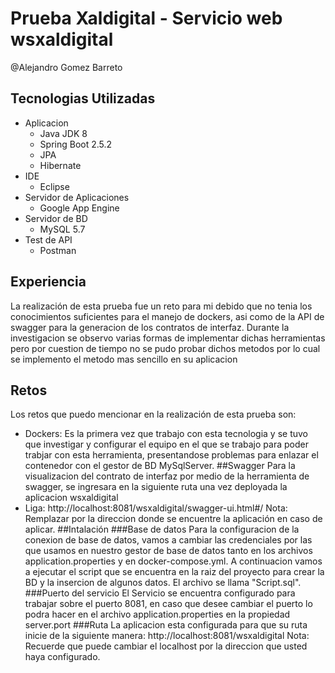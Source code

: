 # Prueba Xaldigital - Servicio web wsxaldigital 
@Alejandro Gomez Barreto
## Tecnologias Utilizadas
- Aplicacion
  - Java JDK 8
  - Spring Boot 2.5.2
  - JPA
  - Hibernate
- IDE
  - Eclipse
- Servidor de Aplicaciones
  - Google App Engine
- Servidor de BD
  - MySQL 5.7
- Test de API
  - Postman
## Experiencia
La realización de esta prueba fue un reto para mi debido que no tenia los conocimientos suficientes para el manejo de dockers, asi como de la API de swagger para la generacion de los contratos de interfaz. Durante la investigacion se observo varias formas de implementar dichas herramientas pero por cuestion de tiempo no se pudo probar dichos metodos por lo cual se implemento el metodo mas sencillo en su aplicacion
## Retos
Los retos que puedo mencionar en la realización de esta prueba son:
- Dockers: Es la primera vez que trabajo con esta tecnologia y se tuvo que investigar y configurar el equipo en el que se trabajo para poder trabjar con esta herramienta, presentandose problemas para enlazar el contenedor con el gestor de BD MySqlServer.
##Swagger
Para la visualizacion del contrato de interfaz por medio de la herramienta de swagger, se ingresara en la siguiente ruta una vez deployada la aplicacion wsxaldigital
- Liga: http://localhost:8081/wsxaldigital/swagger-ui.html#/
Nota: Remplazar por la direccion donde se encuentre la aplicación en caso de aplicar.
##Intalación
###Base de datos
Para la configuracion de la conexion de base de datos, vamos a cambiar las credenciales por las que usamos en nuestro gestor de base de datos tanto en los archivos application.properties y en docker-compose.yml.
A continuacion vamos a ejecutar el script que se encuentra en la raiz del proyecto para crear la BD y la insercion de algunos datos. El archivo se llama "Script.sql".
###Puerto del servicio
El Servicio se encuentra configurado para trabajar sobre el puerto 8081, en caso que desee cambiar el puerto lo podra hacer en el archivo application.properties en la propiedad server.port
###Ruta
La aplicacion esta configurada para que su ruta inicie de la siguiente manera: http://localhost:8081/wsxaldigital
Nota: Recuerde que puede cambiar el localhost por la direccion que usted haya configurado.

